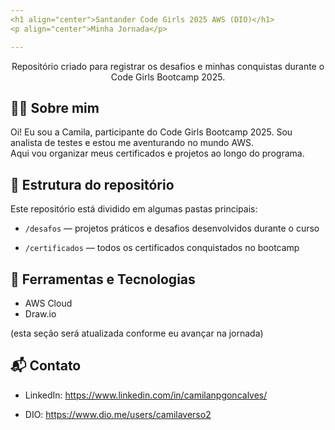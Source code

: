 ```yaml
---
<h1 align="center">Santander Code Girls 2025 AWS (DIO)</h1>
<p align="center">Minha Jornada</p>

---
```


<p align="center">Repositório criado para registrar os desafios e minhas conquistas durante o Code Girls Bootcamp 2025.</p>

## 👩‍💻 Sobre mim

Oi! Eu sou a Camila, participante do Code Girls Bootcamp 2025. Sou analista de testes e estou me aventurando no mundo AWS.<br>
Aqui vou organizar meus certificados e projetos ao longo do programa.

## 📂 Estrutura do repositório

Este repositório está dividido em algumas pastas principais:

- `/desafos` — projetos práticos e desafios desenvolvidos durante o curso

- `/certificados` — todos os certificados conquistados no bootcamp

## 🔧 Ferramentas e Tecnologias

- AWS Cloud
- Draw.io

(esta seção será atualizada conforme eu avançar na jornada)

## 📬 Contato

- LinkedIn: https://www.linkedin.com/in/camilanpgoncalves/

- DIO: https://www.dio.me/users/camilaverso2
